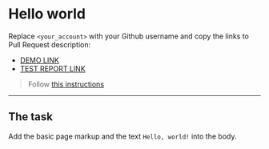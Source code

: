 # Hello world
Replace `<your_account>` with your Github username and copy the links to Pull Request description:
- [DEMO LINK](https://dasha-chekmariova.github.io/layout_hello-world/)
- [TEST REPORT LINK](https://dasha-chekmariova.github.io/layout_hello-world/report/html_report/)

> Follow [this instructions](https://mate-academy.github.io/layout_task-guideline/#how-to-solve-the-layout-tasks-on-github)
___

## The task 
Add the basic page markup and the text `Hello, world!` into the body.

